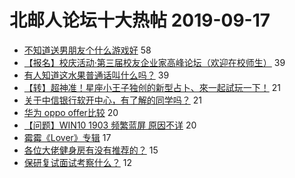 # 北邮人论坛十大热帖 2019-09-17

- [不知道送男朋友个什么游戏好](https://bbs.byr.cn/article/Talking/6148427) 58
- [【报名】校庆活动·第三届校友企业家高峰论坛（欢迎在校师生）](https://bbs.byr.cn/article/MyBUPT/2234) 39
- [有人知道这水果普通话叫什么吗？](https://bbs.byr.cn/article/Picture/3248464) 39
- [【转】超神准！星座小王子独创的新型占卜、來一起試玩一下！](https://bbs.byr.cn/article/Constellations/326533) 21
- [关于中信银行软开中心，有了解的同学吗？](https://bbs.byr.cn/article/WorkLife/1129435) 21
- [华为 oppo offer比较](https://bbs.byr.cn/article/Job/2047592) 20
- [【问题】WIN10 1903 频繁蓝屏 原因不详](https://bbs.byr.cn/article/HardWare/222787) 20
- [霉霉《Lover》专辑](https://bbs.byr.cn/article/Music/341595) 17
- [各位大佬健身房有没有推荐的？](https://bbs.byr.cn/article/Gymnasium/114795) 15
- [保研复试面试考察什么？](https://bbs.byr.cn/article/AimGraduate/1174567) 12


